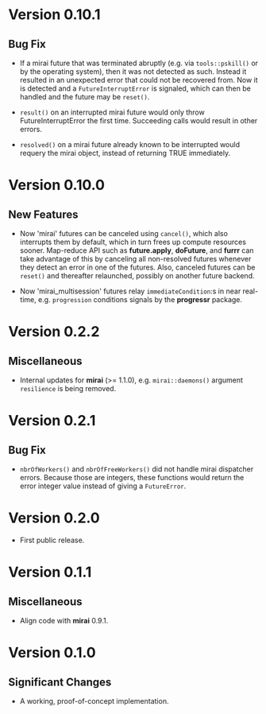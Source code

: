 # Version 0.10.1

## Bug Fix

 * If a mirai future that was terminated abruptly (e.g. via
   `tools::pskill()` or by the operating system), then it was not
   detected as such. Instead it resulted in an unexpected error that
   could not be recovered from. Now it is detected and a
   `FutureInterruptError` is signaled, which can then be handled and
   the future may be `reset()`.

 * `result()` on an interrupted mirai future would only throw
   FutureInterruptError the first time. Succeeding calls would result
   in other errors.
 
 * `resolved()` on a mirai future already known to be interrupted
   would requery the mirai object, instead of returning TRUE
   immediately.
 

# Version 0.10.0

## New Features

 * Now 'mirai' futures can be canceled using `cancel()`, which also
   interrupts them by default, which in turn frees up compute
   resources sooner. Map-reduce API such as **future.apply**,
   **doFuture**, and **furrr** can take advantage of this by
   canceling all non-resolved futures whenever they detect an error
   in one of the futures. Also, canceled futures can be `reset()` 
   and thereafter relaunched, possibly on another future backend.

 * Now 'mirai_multisession' futures relay `immediateCondition`:s
   in near real-time, e.g. `progression` conditions signals by the
   **progressr** package.


# Version 0.2.2

## Miscellaneous

 * Internal updates for **mirai** (>= 1.1.0), e.g. `mirai::daemons()`
   argument `resilience` is being removed.
 

# Version 0.2.1

## Bug Fix
 
 * `nbrOfWorkers()` and `nbrOfFreeWorkers()` did not handle mirai
   dispatcher errors. Because those are integers, these functions
   would return the error integer value instead of giving a
   `FutureError`.
  

# Version 0.2.0

 * First public release.


# Version 0.1.1

## Miscellaneous

 * Align code with **mirai** 0.9.1.
 

# Version 0.1.0

## Significant Changes

 * A working, proof-of-concept implementation.

